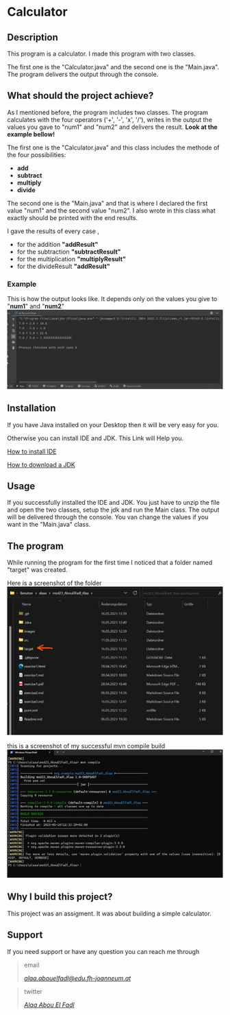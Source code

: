 # Calculator

## Description
This program is a calculator.
I made this program with two classes. 

The first one is the "Calculator.java" and 
the second one is the "Main.java".
The program delivers the output through the console.

## What should the project achieve?
As I mentioned before, the program includes 
two classes. 
The program calculates with the four
operators ('+', '-', 'x', '/'),
writes in the output the values you 
gave to "num1" and "num2"
and delivers the result.
**Look at the example bellow!**

The first one is the "Calculator.java" 
and this class includes the methode of
the four possibilities:
- **add**
- **subtract**
- **multiply**
- **divide**

The second one is the "Main.java"
and that is where I declared the first 
value "num1" and the second value "num2".
I also wrote in this class what exactly 
should be printed with the end results. 

I gave the results of every case ,

- for the  addition **"addResult"** 
- for the  subtraction **"subtractResult"**
- for the  multiplication **"multiplyResult"**
- for the  divideResult **"addResult"**

### Example
This is how the output looks like.
It depends only on the values you give
to "**num1**" and "**num2**"
![example of my calculator output](images/ex3_3.png)

## Installation
If you have Java installed on your Desktop
then it will be very easy for you.

Otherwise you can install IDE and JDK.
This Link will Help you.

[How to install IDE](https://www.geeksforgeeks.org/step-by-step-guide-to-install-intellij-idea/)

[How to download a JDK](https://www.jetbrains.com/idea/guide/tips/download-jdk/)

## Usage 
If you successfully installed the IDE and JDK.
You just have to unzip the file and open the 
two classes, setup the jdk and run the Main class.
The output will be delivered through the console.
You van change the values if you want in the
"Main.java" class.

## The program
While running the program for the first time
I noticed that a folder named "target" was
created.

Here is a screenshot of the folder
![the new created folder named "target"](images/ex3_1.png)

this is a screenshot of my successful mvn compile 
build
![successful mvn compine build](images/ex3_2.png)

## Why I build this project?
This project was an assigment. It was about
building a simple calculator.

## Support
If you need support or have any question
you can reach me through
>email
>
>[*alaa.abouelfadl@edu.fh-joanneum.at*](https://elearning.fh-joanneum.at/user/profile.php)

>twitter
>
>[*Alaa Abou El Fadl*](https://twitter.com/Alaa__Khairy)